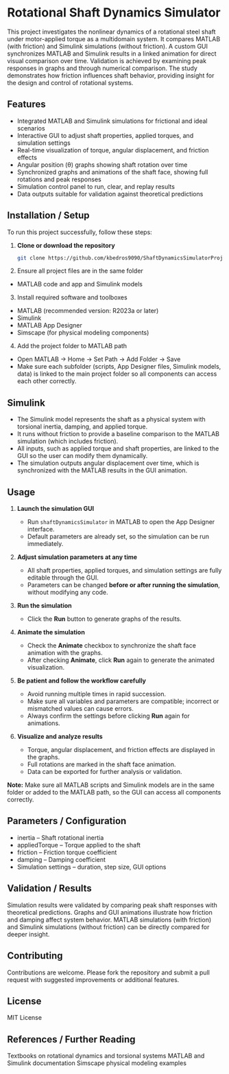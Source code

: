 # Rotational Shaft Dynamics Simulator

This project investigates the nonlinear dynamics of a rotational steel shaft under motor-applied torque as a multidomain system. It compares MATLAB (with friction) and Simulink simulations (without friction). A custom GUI synchronizes MATLAB and Simulink results in a linked animation for direct visual comparison over time. Validation is achieved by examining peak responses in graphs and through numerical comparison. The study demonstrates how friction influences shaft behavior, providing insight for the design and control of rotational systems.

## Features
- Integrated MATLAB and Simulink simulations for frictional and ideal scenarios  
- Interactive GUI to adjust shaft properties, applied torques, and simulation settings  
- Real-time visualization of torque, angular displacement, and friction effects
- Angular position (θ) graphs showing shaft rotation over time   
- Synchronized graphs and animations of the shaft face, showing full rotations and peak responses  
- Simulation control panel to run, clear, and replay results  
- Data outputs suitable for validation against theoretical predictions  

## Installation / Setup

To run this project successfully, follow these steps:

1. **Clone or download the repository**  
   ```bash
   git clone https://github.com/kbedros9090/ShaftDynamicsSimulatorProject.git
2. Ensure all project files are in the same folder
- MATLAB code and app and Simulink models
3. Install required software and toolboxes
- MATLAB (recommended version: R2023a or later)
- Simulink
- MATLAB App Designer
- Simscape (for physical modeling components)
4. Add the project folder to MATLAB path  
- Open MATLAB → Home → Set Path → Add Folder → Save  
- Make sure each subfolder (scripts, App Designer files, Simulink models, data) is linked to the main project folder so all components can access each other correctly.


## Simulink
- The Simulink model represents the shaft as a physical system with torsional inertia, damping, and applied torque.
- It runs without friction to provide a baseline comparison to the MATLAB simulation (which includes friction).
- All inputs, such as applied torque and shaft properties, are linked to the GUI so the user can modify them dynamically.
- The simulation outputs angular displacement over time, which is synchronized with the MATLAB results in the GUI animation.

## Usage

1. **Launch the simulation GUI**  
   - Run `shaftDynamicsSimulator` in MATLAB to open the App Designer interface.  
   - Default parameters are already set, so the simulation can be run immediately.

2. **Adjust simulation parameters at any time**  
   - All shaft properties, applied torques, and simulation settings are fully editable through the GUI.  
   - Parameters can be changed **before or after running the simulation**, without modifying any code.

3. **Run the simulation**  
   - Click the **Run** button to generate graphs of the results.  

4. **Animate the simulation**  
   - Check the **Animate** checkbox to synchronize the shaft face animation with the graphs.  
   - After checking **Animate**, click **Run** again to generate the animated visualization.

5. **Be patient and follow the workflow carefully**  
   - Avoid running multiple times in rapid succession.  
   - Make sure all variables and parameters are compatible; incorrect or mismatched values can cause errors.  
   - Always confirm the settings before clicking **Run** again for animations.

6. **Visualize and analyze results**  
   - Torque, angular displacement, and friction effects are displayed in the graphs.  
   - Full rotations are marked in the shaft face animation.  
   - Data can be exported for further analysis or validation.

**Note:** Make sure all MATLAB scripts and Simulink models are in the same folder or added to the MATLAB path, so the GUI can access all components correctly.


## Parameters / Configuration
- inertia – Shaft rotational inertia
- appliedTorque – Torque applied to the shaft
- friction – Friction torque coefficient
- damping – Damping coefficient
- Simulation settings – duration, step size, GUI options

## Validation / Results
Simulation results were validated by comparing peak shaft responses with theoretical predictions. Graphs and GUI animations illustrate how friction and damping affect system behavior. MATLAB simulations (with friction) and Simulink simulations (without friction) can be directly compared for deeper insight.

## Contributing
Contributions are welcome. Please fork the repository and submit a pull request with suggested improvements or additional features.

## License
MIT License

## References / Further Reading

Textbooks on rotational dynamics and torsional systems
MATLAB and Simulink documentation
Simscape physical modeling examples
